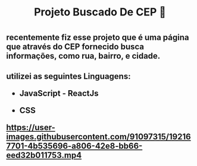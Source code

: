 
<h1 align='center' > Projeto Buscado De CEP 🏡 <h1/>
 
<h2>
recentemente fiz esse projeto que é uma página que através do CEP fornecido busca informações, como rua, bairro, e cidade.
<h2/>

utilizei as seguintes Linguagens:

- JavaScript - ReactJs

- CSS 

https://user-images.githubusercontent.com/91097315/192167701-4b535696-a806-42e8-bb66-eed32b011753.mp4

